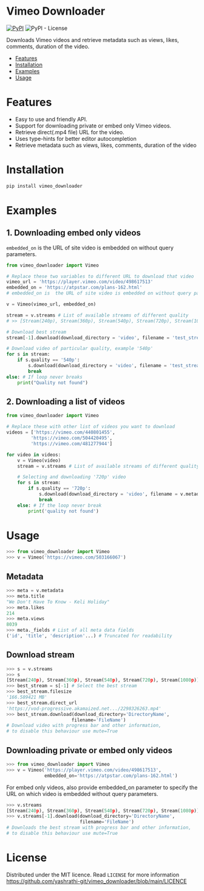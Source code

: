# Vimeo Downloader  <!-- omit in toc -->
[![PyPI](https://img.shields.io/pypi/v/vimeo_downloader?color=blue)](https://pypi.org/project/vimeo-downloader/)
![PyPI - License](https://img.shields.io/pypi/l/vimeo_downloader?color=blue)

Downloads Vimeo videos and retrieve metadata such as views, likes, comments, duration of the video.


* [Features](#features)
* [Installation](#installation)
* [Examples](#examples)
* [Usage](#usage)


# Features
* Easy to use and friendly API.
* Support for downloading private or embed only Vimeo videos.
* Retrieve direct(.mp4 file) URL for the video.
* Uses type-hints for better editor autocompletion
* Retrieve metadata such as views, likes, comments, duration of the video

# Installation

```bash
pip install vimeo_downloader
```

# Examples

## 1. Downloading embed only videos
`embedded_on` is  the URL of site video is embedded on without query parameters.
```python
from vimeo_downloader import Vimeo

# Replace these two variables to different URL to download that video
vimeo_url = 'https://player.vimeo.com/video/498617513'
embedded_on = 'https://atpstar.com/plans-162.html'
# embedded_on is  the URL of site video is embedded on without query parameters.

v = Vimeo(vimeo_url, embedded_on) 

stream = v.streams # List of available streams of different quality
# >> [Stream(240p), Stream(360p), Stream(540p), Stream(720p), Stream(1080p)]

# Download best stream
stream[-1].download(download_directory = 'video', filename = 'test_stream')

# Download video of particular quality, example '540p'
for s in stream:
	if s.quality == '540p':
		s.download(download_directory = 'video', filename = 'test_stream')
		break
else: # If loop never breaks
    print("Quality not found")
```
## 2. Downloading a list of videos
```python
from vimeo_downloader import Vimeo

# Replace these with other list of videos you want to download
videos = ['https://vimeo.com/440801455',
		 'https://vimeo.com/504420495',
		 'https://vimeo.com/481277944']

for video in videos:
	v = Vimeo(video)
	stream = v.streams # List of available streams of different quality

	# Selecting and downloading '720p' video
	for s in stream:
		if s.quality == '720p': 
			s.download(download_directory = 'video', filename = v.metadata.title)
			break
	else: # If the loop never break
		print('quality not found')
```
# Usage

```python
>>> from vimeo_downloader import Vimeo
>>> v = Vimeo('https://vimeo.com/503166067')
```
## Metadata
```python
>>> meta = v.metadata
>>> meta.title
"We Don't Have To Know - Keli Holiday"
>>> meta.likes
214
>>> meta.views
8039
>>> meta._fields # List of all meta data fields
('id', 'title', 'description'...) # Truncated for readability
```
## Download stream
```python
>>> s = v.streams
>>> s
[Stream(240p), Stream(360p), Stream(540p), Stream(720p), Stream(1080p)]
>>> best_stream = s[-1] # Select the best stream
>>> best_stream.filesize
'166.589421 MB'
>>> best_stream.direct_url
'https://vod-progressive.akamaized.net.../2298326263.mp4'
>>> best_stream.download(download_directory='DirectoryName',
                        filename='FileName')
# Download video with progress bar and other information,
# to disable this behaviour use mute=True
```
## Downloading private or embed only videos 
```python
>>> from vimeo_downloader import Vimeo
>>> v = Vimeo('https://player.vimeo.com/video/498617513',
              embedded_on='https://atpstar.com/plans-162.html') 
```
For embed only videos, also provide embedded_on parameter to specify the URL on which video is embedded without query parameters.
```python
>>> v.streams
[Stream(240p), Stream(360p), Stream(540p), Stream(720p), Stream(1080p)]
>>> v.streams[-1].download(download_directory='DirectoryName',
                           filename='FileName')
# Downloads the best stream with progress bar and other information, 
# to disable this behaviour use mute=True
```


# License
Distributed under the MIT licence. Read `LICENSE` for more information
https://github.com/yashrathi-git/vimeo_downloader/blob/main/LICENCE

